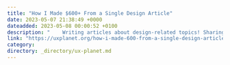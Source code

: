 ```yaml
---
title: "How I Made $600+ From a Single Design Article"
date: 2023-05-07 21:38:49 +0000
dateadded: 2023-05-08 00:00:52 +0100
description: "    Writing articles about design-related topics! Sharing your knowledge and insights with others may help you earn extra money as well as be…  Continue reading on UX Planet »  "
link: "https://uxplanet.org/how-i-made-600-from-a-single-design-article-a89107d07717?source=rss----819cc2aaeee0---4"
category:
directory: _directory/ux-planet.md
---
```

